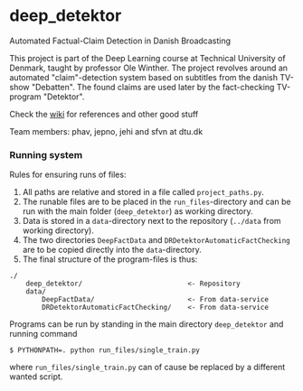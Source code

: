 # deep_detektor
Automated Factual-Claim Detection in Danish Broadcasting

This project is part of the Deep Learning course at Technical University of Denmark, taught by professor Ole Winther. 
The project revolves around an automated "claim"-detection system based on subtitles from the danish TV-show "Debatten". The found claims are used later by the fact-checking TV-program "Detektor". 

Check the [wiki](https://github.com/sfvnDTU/deep_detektor/wiki) for references and other good stuff

Team members: phav, jepno, jehi and sfvn at dtu.dk


### Running system

Rules for ensuring runs of files:  
1. All paths are relative and stored in a file called `project_paths.py`.   
1. The runable files are to be placed in the `run_files`-directory and can be run with the main folder (`deep_detektor`)
    as working directory.  
1. Data is stored in a `data`-directory next to the repository (`../data` from working directory).  
1. The two directories `DeepFactData` and `DRDetektorAutomaticFactChecking` are to be copied directly into 
    the `data`-directory.
1. The final structure of the program-files is thus:
```
./
    deep_detektor/                          <- Repository
    data/
        DeepFactData/                       <- From data-service
        DRDetektorAutomaticFactChecking/    <- From data-service
```

Programs can be run by standing in the main directory `deep_detektor` and running command  
```
$ PYTHONPATH=. python run_files/single_train.py
```  
where `run_files/single_train.py` can of cause be replaced by a different wanted script.
